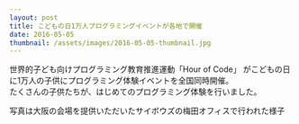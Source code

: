 ```yaml
---
layout: post
title: こどもの日1万人プログラミングイベントが各地で開催
date: 2016-05-05
thumbnail: /assets/images/2016-05-05-thumbnail.jpg
---
```

世界的子ども向けプログラミング教育推進運動「Hour of Code」 がこどもの日に1万人の子供にプログラミング体験イベントを全国同時開催。  
たくさんの子供たちが、はじめてのプログラミング体験を行いました。  

写真は大阪の会場を提供いただいたサイボウズの梅田オフィスで行われた様子  
